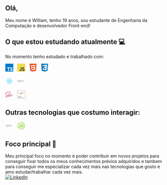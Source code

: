##  Olá, 
Meu nome é William, tenho 19 anos, sou estudante de Engenharia da Computação e desenvolvedor Front-end!

## O que estou estudando atualmente :computer: 
No momento tenho estudado e trabalhado com:   

<img height="26" title="Typescript" alt="Typescript" src="https://raw.githubusercontent.com/devicons/devicon/master/icons/typescript/typescript-original.svg"> &nbsp;
<img height="26" title="Javascript" alt="Javascript" src="https://raw.githubusercontent.com/devicons/devicon/master/icons/javascript/javascript-original.svg"> &nbsp; 
<img height="26" title="HTML" alt="HTML" src="https://raw.githubusercontent.com/devicons/devicon/master/icons/html5/html5-original.svg"> &nbsp;
<img height="26" title="CSS" alt="CSS" src="https://raw.githubusercontent.com/devicons/devicon/master/icons/css3/css3-original.svg"> &nbsp;

<img src="https://user-images.githubusercontent.com/75429175/151977419-33b9e79a-4287-4772-a4d6-9d1c445c454f.png" alt="" width="250" align="right"/>

<img src="https://github.com/github/explore/blob/main/topics/react/react.png?raw=true" alt="" height="26" /> &nbsp;
<img src="https://github.com/github/explore/blob/main/topics/nextjs/nextjs.png?raw=true" alt="" height="26" /> &nbsp;

<img src="https://github.com/github/explore/blob/main/topics/sass/sass.png?raw=true" alt="" height="26" /> &nbsp;
<img src="https://github.com/github/explore/blob/main/topics/styled-components/styled-components.png?raw=true" alt="" height="26" /> &nbsp;

## Outras tecnologias que costumo interagir: 

<img height="26" src="https://github.com/github/explore/blob/main/topics/nextjs/nextjs.png?raw=true" /> &nbsp;
<img height="26" title="NodeJS" alt="NodeJS" src="https://raw.githubusercontent.com/devicons/devicon/master/icons/nodejs/nodejs-original.svg"> &nbsp;

## Foco principal :rocket: 
Meu principal foco no momento é poder contribuir em novos projetos para conseguir fixar todos os meus conhecimentos prévios adquiridos e tambem para conseguir
me especializar cada vez mais nas tecnologias que gosto e amo estudar/trabalhar cada vez mais.<br />
[![LinkedIn](https://img.shields.io/badge/linkedin-%230077B5.svg?style=for-the-badge&logo=linkedin&logoColor=white)][1]


[1]: https://www.linkedin.com/in/williamkelvinsilva/
